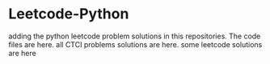 # Leetcode-Python
adding the python leetcode problem solutions in this repositories. 
The code files are here.
all CTCI problems solutions are here.
some leetcode solutions are here











































































































































































































































































































































































































































































































































































































































































































































































































































































































































































































